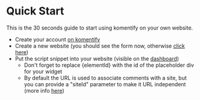 # Quick Start

This is the 30 seconds guide to start using komentify on your own website.

* Create your account [on komentify](https://www.komentify.io/)
* Create a new website \(you should see the form now, otherwise [click here](https://www.komentify.io/apps/add)\)
* Put the script snippet into your website \(visible on the [dashboard](https://www.komentify.io/)\)
  * Don't forget to replace {elementId} with the id of the placeholder div for your widget
  * By default the URL is used to associate comments with a site, but you can provide a "siteId" parameter to make it URL independent \(more info [here](https://docs.komentify.io/howtouse.html)\)



